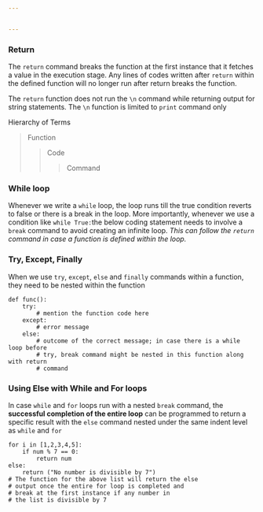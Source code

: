 ```yaml
---


---
```


<h3 id="return">Return</h3>
<p>The <code>return</code> command breaks the function at the first instance that it fetches a value in the execution stage. Any lines of codes written after <code>return</code> within the defined function will no longer run after return breaks the function.</p>
<p>The <code>return</code> function does not run the <code>\n</code> command while returning output for string statements. The <code>\n</code> function is limited to <code>print</code> command only</p>
<p>Hierarchy of Terms</p>
<blockquote>
<p>Function</p>
<blockquote>
<p>Code</p>
<blockquote>
<p>Command</p>
</blockquote>
</blockquote>
</blockquote>
<h3 id="while-loop">While loop</h3>
<p>Whenever we write a <code>while</code> loop, the loop runs till the true condition reverts to false or there is a break in the loop. More importantly, whenever we use a condition like <code>while True:</code>the below coding statement needs to involve a <code>break</code> command to avoid creating an infinite loop. <em>This can follow the <code>return</code> command in case a function is defined within the loop.</em></p>
<h3 id="try-except-finally">Try, Except, Finally</h3>
<p>When we use <code>try</code>, <code>except</code>, <code>else</code> and <code>finally</code> commands within a function, they need to be nested within the function</p>
<pre class=" language-python"><code class="prism  language-python"><span class="token keyword">def</span> <span class="token function">func</span><span class="token punctuation">(</span><span class="token punctuation">)</span><span class="token punctuation">:</span>
	<span class="token keyword">try</span><span class="token punctuation">:</span>
		<span class="token comment"># mention the function code here</span>
	<span class="token keyword">except</span><span class="token punctuation">:</span>
		<span class="token comment"># error message</span>
	<span class="token keyword">else</span><span class="token punctuation">:</span>
		<span class="token comment"># outcome of the correct message; in case there is a while loop before </span>
		<span class="token comment"># try, break command might be nested in this function along with return </span>
		<span class="token comment"># command</span>
</code></pre>
<h3 id="using-else-with-while-and-for-loops">Using Else with While and For loops</h3>
<p>In case <code>while</code> and <code>for</code> loops run with a nested <code>break</code> command, the <strong>successful completion of the entire loop</strong> can be programmed to return a specific result with the <code>else</code> command nested under the same indent level as <code>while</code> and <code>for</code></p>
<pre class=" language-python"><code class="prism  language-python"><span class="token keyword">for</span> i <span class="token keyword">in</span> <span class="token punctuation">[</span><span class="token number">1</span><span class="token punctuation">,</span><span class="token number">2</span><span class="token punctuation">,</span><span class="token number">3</span><span class="token punctuation">,</span><span class="token number">4</span><span class="token punctuation">,</span><span class="token number">5</span><span class="token punctuation">]</span><span class="token punctuation">:</span>
	<span class="token keyword">if</span> num <span class="token operator">%</span> <span class="token number">7</span> <span class="token operator">==</span> <span class="token number">0</span><span class="token punctuation">:</span>
		<span class="token keyword">return</span> num
<span class="token keyword">else</span><span class="token punctuation">:</span>
	<span class="token keyword">return</span> <span class="token punctuation">(</span><span class="token string">"No number is divisible by 7"</span><span class="token punctuation">)</span>
<span class="token comment"># The function for the above list will return the else </span>
<span class="token comment"># output once the entire for loop is completed and </span>
<span class="token comment"># break at the first instance if any number in </span>
<span class="token comment"># the list is divisible by 7</span>
</code></pre>


